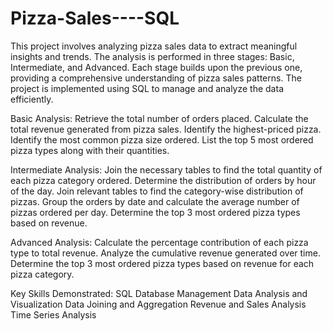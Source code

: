 # Pizza-Sales----SQL

This project involves analyzing pizza sales data to extract meaningful insights and trends. The analysis is performed in three stages: Basic, Intermediate, and Advanced. Each stage builds upon the previous one, providing a comprehensive understanding of pizza sales patterns. The project is implemented using SQL to manage and analyze the data efficiently.

Basic Analysis:
Retrieve the total number of orders placed.
Calculate the total revenue generated from pizza sales.
Identify the highest-priced pizza.
Identify the most common pizza size ordered.
List the top 5 most ordered pizza types along with their quantities.

Intermediate Analysis:
Join the necessary tables to find the total quantity of each pizza category ordered.
Determine the distribution of orders by hour of the day.
Join relevant tables to find the category-wise distribution of pizzas.
Group the orders by date and calculate the average number of pizzas ordered per day.
Determine the top 3 most ordered pizza types based on revenue.

Advanced Analysis:
Calculate the percentage contribution of each pizza type to total revenue.
Analyze the cumulative revenue generated over time.
Determine the top 3 most ordered pizza types based on revenue for each pizza category.

Key Skills Demonstrated:
SQL Database Management
Data Analysis and Visualization
Data Joining and Aggregation
Revenue and Sales Analysis
Time Series Analysis
